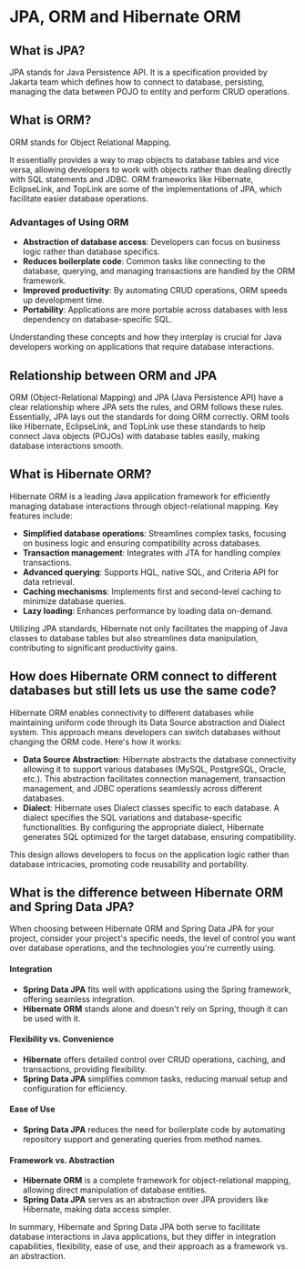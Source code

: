 # JPA, ORM and Hibernate ORM

## What is JPA?

JPA stands for Java Persistence API. It is a specification provided by Jakarta team which defines how to connect to database, persisting, managing the data between POJO to entity and perform CRUD operations.&#x20;

## What is ORM?

ORM stands for Object Relational Mapping.&#x20;

It essentially provides a way to map objects to database tables and vice versa, allowing developers to work with objects rather than dealing directly with SQL statements and JDBC. ORM frameworks like Hibernate, EclipseLink, and TopLink are some of the implementations of JPA, which facilitate easier database operations.

### Advantages of Using ORM

* **Abstraction of database access**: Developers can focus on business logic rather than database specifics.
* **Reduces boilerplate code**: Common tasks like connecting to the database, querying, and managing transactions are handled by the ORM framework.
* **Improved productivity**: By automating CRUD operations, ORM speeds up development time.
* **Portability**: Applications are more portable across databases with less dependency on database-specific SQL.

Understanding these concepts and how they interplay is crucial for Java developers working on applications that require database interactions.

## Relationship between ORM and JPA

ORM (Object-Relational Mapping) and JPA (Java Persistence API) have a clear relationship where JPA sets the rules, and ORM follows these rules. Essentially, JPA lays out the standards for doing ORM correctly. ORM tools like Hibernate, EclipseLink, and TopLink use these standards to help connect Java objects (POJOs) with database tables easily, making database interactions smooth.

## What is Hibernate ORM?

Hibernate ORM is a leading Java application framework for efficiently managing database interactions through object-relational mapping. Key features include:

* **Simplified database operations**: Streamlines complex tasks, focusing on business logic and ensuring compatibility across databases.
* **Transaction management**: Integrates with JTA for handling complex transactions.
* **Advanced querying**: Supports HQL, native SQL, and Criteria API for data retrieval.
* **Caching mechanisms**: Implements first and second-level caching to minimize database queries.
* **Lazy loading**: Enhances performance by loading data on-demand.

Utilizing JPA standards, Hibernate not only facilitates the mapping of Java classes to database tables but also streamlines data manipulation, contributing to significant productivity gains.

## How does Hibernate ORM connect to different databases but still lets us use the same code?

Hibernate ORM enables connectivity to different databases while maintaining uniform code through its Data Source abstraction and Dialect system. This approach means developers can switch databases without changing the ORM code. Here's how it works:

* **Data Source Abstraction**: Hibernate abstracts the database connectivity allowing it to support various databases (MySQL, PostgreSQL, Oracle, etc.). This abstraction facilitates connection management, transaction management, and JDBC operations seamlessly across different databases.
* **Dialect**: Hibernate uses Dialect classes specific to each database. A dialect specifies the SQL variations and database-specific functionalities. By configuring the appropriate dialect, Hibernate generates SQL optimized for the target database, ensuring compatibility.

This design allows developers to focus on the application logic rather than database intricacies, promoting code reusability and portability.

## What is the difference between Hibernate ORM and Spring Data JPA?

When choosing between Hibernate ORM and Spring Data JPA for your project, consider your project's specific needs, the level of control you want over database operations, and the technologies you're currently using.

#### Integration

* **Spring Data JPA** fits well with applications using the Spring framework, offering seamless integration.
* **Hibernate ORM** stands alone and doesn't rely on Spring, though it can be used with it.

#### Flexibility vs. Convenience

* **Hibernate** offers detailed control over CRUD operations, caching, and transactions, providing flexibility.
* **Spring Data JPA** simplifies common tasks, reducing manual setup and configuration for efficiency.

#### Ease of Use

* **Spring Data JPA** reduces the need for boilerplate code by automating repository support and generating queries from method names.

#### Framework vs. Abstraction

* **Hibernate ORM** is a complete framework for object-relational mapping, allowing direct manipulation of database entities.
* **Spring Data JPA** serves as an abstraction over JPA providers like Hibernate, making data access simpler.

In summary, Hibernate and Spring Data JPA both serve to facilitate database interactions in Java applications, but they differ in integration capabilities, flexibility, ease of use, and their approach as a framework vs. an abstraction.
